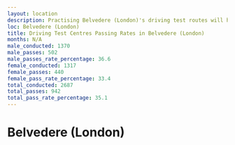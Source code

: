 ```yaml
---
layout: location
description: Practising Belvedere (London)'s driving test routes will help you become more confident in your gear-changing abilities.
loc: Belvedere (London)
title: Driving Test Centres Passing Rates in Belvedere (London)
months: N/A
male_conducted: 1370
male_passes: 502
male_passes_rate_percentage: 36.6
female_conducted: 1317
female_passes: 440
female_pass_rate_percentage: 33.4
total_conducted: 2687
total_passes: 942
total_pass_rate_percentage: 35.1
---
```


# Belvedere (London)

